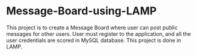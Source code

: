 # Message-Board-using-LAMP
This project is to create a Message Board where user can post public messages for other users. User must register to the application, and all the user credentials are scored in MySQL database. This project is done in LAMP.
